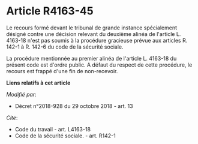 # Article R4163-45

Le recours formé devant le tribunal de grande instance spécialement désigné contre une décision relevant du deuxième alinéa
de l'article L. 4163-18 n'est pas soumis à la procédure gracieuse prévue aux articles R. 142-1 à R. 142-6 du code de la
sécurité sociale.

La procédure mentionnée au premier alinéa de l'article L. 4163-18 du présent code est d'ordre public. A défaut du respect de
cette procédure, le recours est frappé d'une fin de non-recevoir.

**Liens relatifs à cet article**

_Modifié par_:

  - Décret n°2018-928 du 29 octobre 2018 - art. 13

_Cite_:

  - Code du travail - art. L4163-18
  - Code de la sécurité sociale. - art. R142-1
